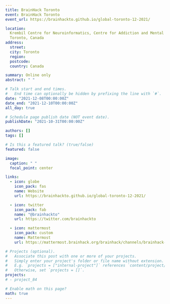 ```yaml
---
title: BrainHack Toronto
event: BrainHack Toronto
event_url: https://brainhackto.github.io/global-toronto-12-2021/

location:
  Krembil Centre for Neuroinformatics, Centre for Addiction and Mental Health,
  Toronto, Canada
address:
  street:
  city: Toronto
  region:
  postcode:
  country: Canada

summary: Online only
abstract: " "

# Talk start and end times.
#   End time can optionally be hidden by prefixing the line with `#`.
date: "2021-12-08T00:00:00Z"
date_end: "2021-12-10T00:00:00Z"
all_day: true

# Schedule page publish date (NOT event date).
publishDate: "2021-10-31T00:00:00Z"

authors: []
tags: []

# Is this a featured talk? (true/false)
featured: false

image:
  caption: " "
  focal_point: center

links:
  - icon: globe
    icon_pack: fas
    name: Website
    url: https://brainhackto.github.io/global-toronto-12-2021/

  - icon: twitter
    icon_pack: fab
    name: "@brainhackto"
    url: https://twitter.com/brainhackto

  - icon: mattermost
    icon_pack: custom
    name: Mattermost
    url: https://mattermost.brainhack.org/brainhack/channels/brainhack-toronto

# Projects (optional).
#   Associate this post with one or more of your projects.
#   Simply enter your project's folder or file name without extension.
#   E.g. `projects = ["internal-project"]` references `content/project/deep-learning/index.md`.
#   Otherwise, set `projects = []`.
projects:
# - project_84

# Enable math on this page?
math: true
---
```

